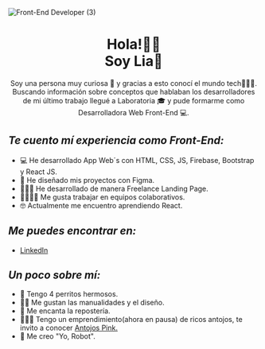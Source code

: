 
![Front-End Developer (3)](https://user-images.githubusercontent.com/78361877/141578812-40c31c75-1971-4311-ad90-d7125b3118ac.png)
<h1 align='center'>Hola!👋🏻<br>Soy Lia🌸</h1>
<p align='center'>
</p>
<p align='center'>Soy una persona muy curiosa 🧐 y gracias a esto conocí el mundo tech👩🏻‍💻. Buscando información sobre conceptos que hablaban los desarrolladores de mi último trabajo llegué a Laboratoria 🎓 y pude formarme como Desarrolladora Web Front-End 💻.</p>

<h2><i>Te cuento mí experiencia como Front-End:</i></h2>

- 💻 He desarrollado App Web´s con HTML, CSS, JS, Firebase, Bootstrap y React JS.
- 🎨 He diseñado mis proyectos con Figma.
- 👩🏻‍💻 He desarrollado de manera Freelance Landing Page.
- 👩‍👩‍👦‍👦 Me gusta trabajar en equipos colaborativos.
- 🤓 Actualmente me encuentro aprendiendo React.

<h2><i>Me puedes encontrar en:</i></h2>

- <a href="https://www.linkedin.com/in/lia-serrano/"> LinkedIn</a>


<h2><i>Un poco sobre mí:</i></h2>

- 🐩 Tengo 4 perritos hermosos.
- 🙌🏻 Me gustan las manualidades y el diseño.
- 🧁 Me encanta la repostería.
- 👩🏻‍🍳 Tengo un emprendimiento(ahora en pausa) de ricos antojos, te invito a conocer <a href="https://www.instagram.com/antojos.pink/"> Antojos Pink.</a>
- 🤖 Me creo "Yo, Robot".
